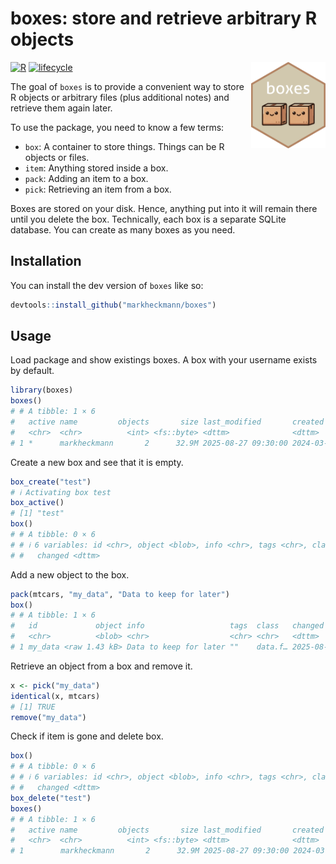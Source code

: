 
<!-- README.md is generated from README.Rmd. Please edit that file -->

# boxes: store and retrieve arbitrary R objects

<a href="https://github.com/markheckmann/boxes"><img src="man/figures/logo.png" align="right" height="138" /></a>

<!-- badges -->

[![R](https://img.shields.io/badge/language-R-blue)]()
[![lifecycle](https://img.shields.io/badge/lifecycle-experimental-orange)]()
<!-- badges -->

The goal of `boxes` is to provide a convenient way to store R objects or
arbitrary files (plus additional notes) and retrieve them again later.

To use the package, you need to know a few terms:

- `box`: A container to store things. Things can be R objects or files.
- `item`: Anything stored inside a box.
- `pack`: Adding an item to a box.
- `pick`: Retrieving an item from a box.

Boxes are stored on your disk. Hence, anything put into it will remain
there until you delete the box. Technically, each box is a separate
SQLite database. You can create as many boxes as you need.

## Installation

You can install the dev version of `boxes` like so:

``` r
devtools::install_github("markheckmann/boxes")
```

## Usage

Load package and show existings boxes. A box with your username exists
by default.

``` r
library(boxes)
boxes()
# # A tibble: 1 × 6
#   active name         objects       size last_modified       created            
#   <chr>  <chr>          <int> <fs::byte> <dttm>              <dttm>             
# 1 *      markheckmann       2      32.9M 2025-08-27 09:30:00 2024-03-25 13:50:49
```

Create a new box and see that it is empty.

``` r
box_create("test")
# ℹ Activating box test
box_active()
# [1] "test"
box()
# # A tibble: 0 × 6
# # ℹ 6 variables: id <chr>, object <blob>, info <chr>, tags <chr>, class <chr>,
# #   changed <dttm>
```

Add a new object to the box.

``` r
pack(mtcars, "my_data", "Data to keep for later")
box()
# # A tibble: 1 × 6
#   id             object info                   tags  class   changed            
#   <chr>          <blob> <chr>                  <chr> <chr>   <dttm>             
# 1 my_data <raw 1.43 kB> Data to keep for later ""    data.f… 2025-08-27 10:16:29
```

Retrieve an object from a box and remove it.

``` r
x <- pick("my_data")
identical(x, mtcars)
# [1] TRUE
remove("my_data")
```

Check if item is gone and delete box.

``` r
box()
# # A tibble: 0 × 6
# # ℹ 6 variables: id <chr>, object <blob>, info <chr>, tags <chr>, class <chr>,
# #   changed <dttm>
box_delete("test")
boxes()
# # A tibble: 1 × 6
#   active name         objects       size last_modified       created            
#   <chr>  <chr>          <int> <fs::byte> <dttm>              <dttm>             
# 1 ⠀      markheckmann       2      32.9M 2025-08-27 09:30:00 2024-03-25 13:50:49
```
